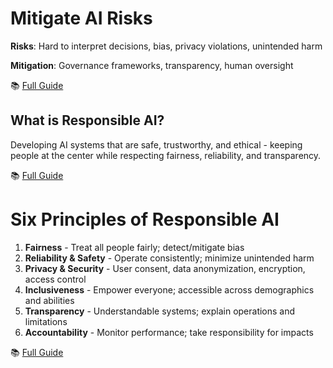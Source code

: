 # Mitigate AI Risks

**Risks**: Hard to interpret decisions, bias, privacy violations, unintended harm

**Mitigation**: Governance frameworks, transparency, human oversight

📚 [Full Guide](https://learn.microsoft.com/en-us/training/modules/responsible-ai-with-github-copilot/2-manage-ai-risks)

## What is Responsible AI?

Developing AI systems that are safe, trustworthy, and ethical - keeping people at the center while respecting fairness, reliability, and transparency.

📚 [Full Guide](https://learn.microsoft.com/en-us/training/modules/responsible-ai-with-github-copilot/2-manage-ai-risks)

# Six Principles of Responsible AI

1. **Fairness** - Treat all people fairly; detect/mitigate bias
2. **Reliability & Safety** - Operate consistently; minimize unintended harm
3. **Privacy & Security** - User consent, data anonymization, encryption, access control
4. **Inclusiveness** - Empower everyone; accessible across demographics and abilities
5. **Transparency** - Understandable systems; explain operations and limitations
6. **Accountability** - Monitor performance; take responsibility for impacts

📚 [Full Guide](https://learn.microsoft.com/en-us/training/modules/responsible-ai-with-github-copilot/3-six-principles-of-responsible-ai)